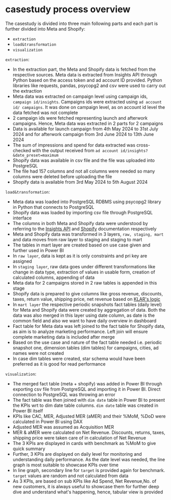 # casestudy process overview

The casestudy is divided into three main following parts and each part is further divided into Meta and Shopify:

* ```extraction```
* ```load&transformation```
* ```visualization```

```extraction```: 
* In the extraction part, the Meta and Shopify data is fetched from the respective sources. Meta data is extracted from Insights API through Python based on the access token and ad account ID provided. Python libraries like requests, pandas, psycopg2 and csv were used to carry out the extraction
* Meta data was extracted on campaign level using campaign ids, ```campaign id/insights```. Campaigns ids were extracted using ```ad account id/ campaigns```. It was done on campaign level, as on account id level the data fetched was not complete
* 2 campaign ids were fetched representing launch and afterwork campaigns. Hence, Meta data was extracted in 2 parts for 2 campaigns
* Data is available for launch campaign from 4th May 2024 to 31st July 2024 and for afterwork campaign from 3rd June 2024 to 13th June 2024
* The sum of impressions and spend for data extracted was cross-checked with the output received from ```ad account id/insights?&date_preset=maximum```
* Shopify data was available in csv file and the file was uploaded into PostgreSQL
* The file had 157 columns and not all columns were needed so many columns were deleted before uploading the file
* Shopify data is available from 3rd May 2024 to 5th August 2024


```load&transformation```: 
* Meta data was loaded into PostgreSQL RDBMS using psycopg2 library in Python that connects to PostgreSQL
* Shopify data was loaded by importing csv file through PostgreSQL interface
* The columns in both Meta and Shopify data were understood by referring to the [Insights API](https://developers.facebook.com/docs/marketing-api/reference/ad-account/insights) and [Shopify](https://help.shopify.com/en/manual/fulfillment/managing-orders/exporting-orders) documentation respectively 
* Meta and Shopify data was transformed in 3 layers, ```raw, staging, mart``` and data moves from raw layer to staging and staging to mart
* The tables in mart layer are created based on use case given and further used in Power BI
* In ```raw layer```, data is kept as it is only constraints and pri key are assigned
* In ```staging layer```, raw data goes under different transformations like change in data type, extraction of values in usable form, creation of calculated columns, appending of data
*  Meta data for 2 campaigns stored in 2 raw tables is appended in this stage
*  Shopify data is prepared to give columns like gross revenue, discounts, taxes, return value, shipping price, net revenue based on [KLAR's logic](https://help.getklar.com/en/articles/6127409-revenue-defintion-klar-vs-shopify)
* In ```mart layer``` the respective periodic snapshots fact tables (daily level) for Meta and Shopify data were created by aggregation of data. Both the data was also merged in this layer using date column, as date is the common field and also we want to have daily overview in dashboard
* Fact table for Meta data was left joined to the fact table for Shopify data, as aim is to analyze marketing performance. Left join will ensure complete marketing data is included after merge
* Based on the use case and nature of the fact table needed i.e. periodic snapshot one, dimension tables (dim tables) for campaigns, cities, ad names were not created
* In case dim tables were created, star schema would have been preferred as it is good for read performance


```visualization```:
* The merged fact table (meta + shopify) was added in Power BI through exporting csv file from PostgreSQL and importing it in Power BI. Direct connection to PostgreSQL was throwing an error
* The fact table was then joined with ```dim date``` table in Power BI to present the KPIs wrt to dim date table columns. ```dim date``` table was created in Power BI itself
* KPIs like CAC, MER, Adjusted MER (aMER) and their %MoM, %DoD were calculated in Power BI using DAX
* Adjusted MER was assumed as Acquisition MER
* MER & aMER were calculated on Net Revenue. Discounts, returns, taxes, shipping price were taken care of in calculation of Net Revenue
* The 3 KPIs are displayed in cards with benchmark as %MoM to give quick summary
* Further, 3 KPIs are displayed on daily level for monitoring and understanding daily performance. As the date level was needed, the line graph is most suitable to showcase KPIs over time
* In line graph, secondary line for ```target``` is provided again for benchmark. ```target``` values are random and not calculated from data
* As 3 KPIs, are based on sub KPIs like Ad Spend, Net Revenue,No. of new customers, it is always useful to showcase them for further deep dive and understand what's happening, hence, tabular view is provided 
